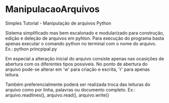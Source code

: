 # ManipulacaoArquivos
Simples Tutorial - Manipulação de arquivos Python 

Sistema simplificado mas bem escalonado e modularizado para construção, edição e deleção de arquivos em pyhton.
Para execução do programa basta apenas executar o comando python no terminal com o nome do arquivo. 
Ex.: python princpipal.py

Em especial a alteração inicial do arquivo consiste apenas nas ocasições de abertura com os diferentes tipos possíveis.
No ponto de abertura do arquivo pode-se alterar em 'w' para criação e escrita, 'r' para apenas leitura.

Também preferencialmente poderá ser realizada troca das leituras do arquivo como por linha, palavras ou documento completo.
Ex.: arquivo.readlines(), arquivo.read(), arquivo.write()
